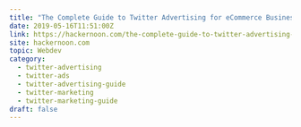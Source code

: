 ```yaml
---
title: "The Complete Guide to Twitter Advertising for eCommerce Businesses"
date: 2019-05-16T11:51:00Z
link: https://hackernoon.com/the-complete-guide-to-twitter-advertising-for-ecommerce-businesses-4ca27cee859b?source=rss----3a8144eabfe3---4&utm_medium=RSS&utm_source=hune
site: hackernoon.com
topic: Webdev
category:
  - twitter-advertising
  - twitter-ads
  - twitter-advertising-guide
  - twitter-marketing
  - twitter-marketing-guide
draft: false
---
```


